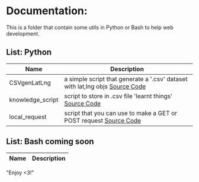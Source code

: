 # Documentation:
This is a folder that contain some utils in Python or Bash to help web development.

## List: Python
Name | Description
---- | ----------
CSVgenLatLng | a simple script that generate a '.csv' dataset with lat,lng objs [Source Code](https://github.com/mauridb/ScriptingUtils/blob/master/Python/CSVgenLatLng/genLatLng.py)
knowledge_script | script to store in .csv file 'learnt things' [Source Code](https://github.com/mauridb/ScriptingUtils/blob/master/Python/knowledge_script/learnt.py)
local_request | script that you can use to make a GET or POST request [Source Code](https://github.com/mauridb/ScriptingUtils/blob/master/Python/requests/my_request.py)


## List: Bash **coming soon**
Name | Description
---- | ----------





"Enjoy <3!"

